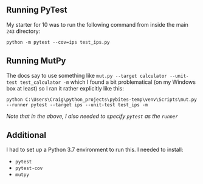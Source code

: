 ## Running PyTest
My starter for 10 was to run the following command from inside the main `243` directory:

`python -m pytest --cov=ips test_ips.py`

## Running MutPy
The docs say to use something like `mut.py --target calculator --unit-test test_calculator -m` which I found a bit problematical (on my Windows box at least) so I ran it rather explicitly like this:

`python C:\Users\Craig\python_projects\pybites-temp\venv\Scripts\mut.py --runner pytest --target ips --unit-test test_ips -m`

*Note that in the above, I also needed to specify `pytest` as the `runner`*

## Additional
I had to set up a Python 3.7 environment to run this. I needed to install:

- `pytest`
- `pytest-cov`
- `mutpy`
